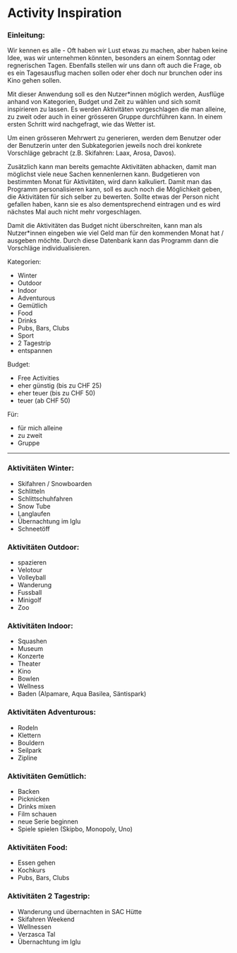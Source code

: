# Activity Inspiration

### Einleitung:
Wir kennen es alle - Oft haben wir Lust etwas zu machen, aber haben keine Idee, was wir unternehmen könnten, besonders an einem Sonntag oder regnerischen Tagen. Ebenfalls stellen wir uns dann oft auch die Frage, ob es ein Tagesausflug machen sollen oder eher doch nur brunchen oder ins Kino gehen sollen.

Mit dieser Anwendung soll es den Nutzer*innen möglich werden, Ausflüge anhand von Kategorien, Budget und Zeit zu wählen und sich somit inspirieren zu lassen. Es werden Aktivitäten vorgeschlagen die man alleine, zu zweit oder auch in einer grösseren Gruppe durchführen kann. In einem ersten Schritt wird nachgefragt, wie das Wetter ist. 

Um einen grösseren Mehrwert zu generieren, werden dem Benutzer oder der Benutzerin unter den Subkategorien jeweils noch drei konkrete Vorschläge gebracht (z.B. Skifahren: Laax, Arosa, Davos).

Zusätzlich kann man bereits gemachte Aktivitäten abhacken, damit man möglichst viele neue Sachen kennenlernen kann. Budgetieren von bestimmten Monat für Aktivitäten, wird dann kalkuliert. Damit man das Programm personalisieren kann, soll es auch noch die Möglichkeit geben, die Aktivitäten für sich selber zu bewerten. Sollte etwas der Person nicht gefallen haben, kann sie es also dementsprechend eintragen und es wird nächstes Mal auch nicht mehr vorgeschlagen.

Damit die Aktivitäten das Budget nicht überschreiten, kann man als Nutzer*innen eingeben wie viel Geld man für den kommenden Monat hat / ausgeben möchte. Durch diese Datenbank kann das Programm dann die Vorschläge individualisieren.

Kategorien: 
- Winter
- Outdoor
- Indoor
- Adventurous
- Gemütlich
- Food 
- Drinks 
- Pubs, Bars, Clubs
- Sport
- 2 Tagestrip 
- entspannen


Budget: 
- Free Activities
- eher günstig (bis zu CHF 25)
- eher teuer (bis zu CHF 50)
- teuer (ab CHF 50)

Für: 
- für mich alleine 
- zu zweit
- Gruppe


---

### Aktivitäten Winter:

- Skifahren / Snowboarden
- Schlitteln
- Schlittschuhfahren
- Snow Tube
- Langlaufen
- Übernachtung im Iglu
- Schneetöff

### Aktivitäten Outdoor:
- spazieren
- Velotour
- Volleyball 
- Wanderung
- Fussball
- Minigolf
- Zoo

### Aktivitäten Indoor:
- Squashen
- Museum
- Konzerte
- Theater
- Kino
- Bowlen
- Wellness
- Baden (Alpamare, Aqua Basilea, Säntispark)

### Aktivitäten Adventurous:
- Rodeln
- Klettern
- Bouldern
- Seilpark
- Zipline

### Aktivitäten Gemütlich:
- Backen 
- Picknicken
- Drinks mixen
- Film schauen 
- neue Serie beginnen
- Spiele spielen (Skipbo, Monopoly, Uno)

### Aktivitäten Food:
- Essen gehen
- Kochkurs
- Pubs, Bars, Clubs

### Aktivitäten 2 Tagestrip:
- Wanderung und übernachten in SAC Hütte
- Skifahren Weekend
- Wellnessen
- Verzasca Tal
- Übernachtung im Iglu
